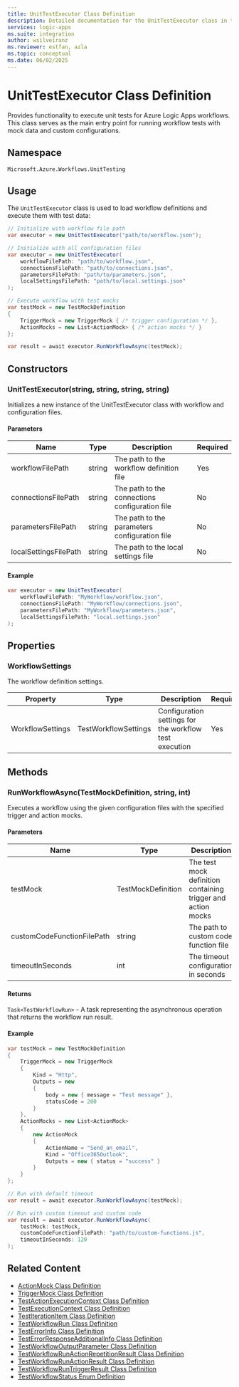 ```yaml
---
title: UnitTestExecutor Class Definition
description: Detailed documentation for the UnitTestExecutor class in the Azure Logic Apps Unit Testing SDK.
services: logic-apps
ms.suite: integration
author: wsilveiranz
ms.reviewer: estfan, azla
ms.topic: conceptual
ms.date: 06/02/2025
---
```


# UnitTestExecutor Class Definition

Provides functionality to execute unit tests for Azure Logic Apps workflows. This class serves as the main entry point for running workflow tests with mock data and custom configurations.

## Namespace

`Microsoft.Azure.Workflows.UnitTesting`

## Usage

The `UnitTestExecutor` class is used to load workflow definitions and execute them with test data:

```csharp
// Initialize with workflow file path
var executor = new UnitTestExecutor("path/to/workflow.json");

// Initialize with all configuration files
var executor = new UnitTestExecutor(
    workflowFilePath: "path/to/workflow.json",
    connectionsFilePath: "path/to/connections.json",
    parametersFilePath: "path/to/parameters.json",
    localSettingsFilePath: "path/to/local.settings.json"
);

// Execute workflow with test mocks
var testMock = new TestMockDefinition
{
    TriggerMock = new TriggerMock { /* trigger configuration */ },
    ActionMocks = new List<ActionMock> { /* action mocks */ }
};

var result = await executor.RunWorkflowAsync(testMock);
```

## Constructors

### UnitTestExecutor(string, string, string, string)

Initializes a new instance of the UnitTestExecutor class with workflow and configuration files.

#### Parameters

| Name | Type | Description | Required |
|------|------|-------------|----------|
| workflowFilePath | string | The path to the workflow definition file | Yes |
| connectionsFilePath | string | The path to the connections configuration file | No |
| parametersFilePath | string | The path to the parameters configuration file | No |
| localSettingsFilePath | string | The path to the local settings file | No |

#### Example

```csharp
var executor = new UnitTestExecutor(
    workflowFilePath: "MyWorkflow/workflow.json",
    connectionsFilePath: "MyWorkflow/connections.json",
    parametersFilePath: "MyWorkflow/parameters.json",
    localSettingsFilePath: "local.settings.json"
);
```

## Properties

### WorkflowSettings

The workflow definition settings.

| Property | Type | Description | Required |
|----------|------|-------------|----------|
| WorkflowSettings | TestWorkflowSettings | Configuration settings for the workflow test execution | Yes |

## Methods

### RunWorkflowAsync(TestMockDefinition, string, int)

Executes a workflow using the given configuration files with the specified trigger and action mocks.

#### Parameters

| Name | Type | Description | Required | Default |
|------|------|-------------|----------|---------|
| testMock | TestMockDefinition | The test mock definition containing trigger and action mocks | Yes | - |
| customCodeFunctionFilePath | string | The path to custom code function file | No | null |
| timeoutInSeconds | int | The timeout configuration in seconds | No | DefaultUnitTestTimeoutSeconds |

#### Returns

`Task<TestWorkflowRun>` - A task representing the asynchronous operation that returns the workflow run result.

#### Example

```csharp
var testMock = new TestMockDefinition
{
    TriggerMock = new TriggerMock
    {
        Kind = "Http",
        Outputs = new
        {
            body = new { message = "Test message" },
            statusCode = 200
        }
    },
    ActionMocks = new List<ActionMock>
    {
        new ActionMock
        {
            ActionName = "Send_an_email",
            Kind = "Office365Outlook",
            Outputs = new { status = "success" }
        }
    }
};

// Run with default timeout
var result = await executor.RunWorkflowAsync(testMock);

// Run with custom timeout and custom code
var result = await executor.RunWorkflowAsync(
    testMock: testMock,
    customCodeFunctionFilePath: "path/to/custom-functions.js",
    timeoutInSeconds: 120
);
```

## Related Content

- [ActionMock Class Definition](action-mock-class-definition.md)
- [TriggerMock Class Definition](trigger-mock-class-definition.md)
- [TestActionExecutionContext Class Definition](test-action-execution-context-class-definition.md)
- [TestExecutionContext Class Definition](test-execution-context-class-definition.md)
- [TestIterationItem Class Definition](test-iteration-item-class-definition.md)
- [TestWorkflowRun Class Definition](test-workflow-run-class-definition.md)
- [TestErrorInfo Class Definition](test-error-info-class-definition.md)
- [TestErrorResponseAdditionalInfo Class Definition](test-error-response-additional-info-class-definition.md)
- [TestWorkflowOutputParameter Class Definition](test-workflow-output-parameter-class-definition.md)
- [TestWorkflowRunActionRepetitionResult Class Definition](test-workflow-run-action-repetition-result-class-definition.md)
- [TestWorkflowRunActionResult Class Definition](test-workflow-run-action-result-class-definition.md)
- [TestWorkflowRunTriggerResult Class Definition](test-workflow-run-trigger-result-class-definition.md)
- [TestWorkflowStatus Enum Definition](test-workflow-status-enum-definition.md)
